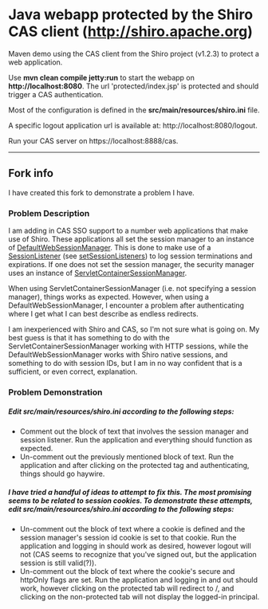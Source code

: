 Java webapp protected by the Shiro CAS client (http://shiro.apache.org)
==

Maven demo using the CAS client from the Shiro project (v1.2.3) to protect a web application.

Use **mvn clean compile jetty:run** to start the webapp on **http://localhost:8080**. The url 'protected/index.jsp' is protected and should trigger a CAS authentication.

Most of the configuration is defined in the **src/main/resources/shiro.ini** file.

A specific logout application url is available at: http://localhost:8080/logout.

Run your CAS server on https://localhost:8888/cas.

***

Fork info
---

I have created this fork to demonstrate a problem I have.

### Problem Description
I am adding in CAS SSO support to a number web applications that make use of Shiro. These applications all set the session manager to an instance of [DefaultWebSessionManager](https://shiro.apache.org/static/1.2.3/apidocs/org/apache/shiro/web/session/mgt/DefaultWebSessionManager.html). This is done to make use of a [SessionListener](https://shiro.apache.org/static/1.2.3/apidocs/org/apache/shiro/session/SessionListener.html) (see [setSessionListeners](https://shiro.apache.org/static/1.2.3/apidocs/org/apache/shiro/session/mgt/AbstractNativeSessionManager.html#setSessionListeners%28java.util.Collection%29)) to log session terminations and expirations. If one does not set the session manager, the security manager uses an instance of [ServletContainerSessionManager](http://shiro.apache.org/static/1.2.3/apidocs/org/apache/shiro/web/session/mgt/ServletContainerSessionManager.html).

When using ServletContainerSessionManager (i.e. not specifying a session manager), things works as expected. However, when using a DefaultWebSessionManager, I encounter a problem after authenticating where I get what I can best describe as endless redirects.

I am inexperienced with Shiro and CAS, so I'm not sure what is going on. My best guess is that it has something to do with the ServletContainerSessionManager working with HTTP sessions, while the DefaultWebSessionManager works with Shiro native sessions, and something to do with session IDs, but I am in no way confident that is a sufficient, or even correct, explanation.

### Problem Demonstration
##### Edit **src/main/resources/shiro.ini** according to the following steps:
* Comment out the block of text that involves the session manager and session listener. Run the application and everything should function as expected.
* Un-comment out the previously mentioned block of text. Run the application and after clicking on the protected tag and authenticating, things should go haywire.

##### I have tried a handful of ideas to attempt to fix this. The most promising seems to be related to session cookies. To demonstrate these attempts, edit **src/main/resources/shiro.ini** according to the following steps:
* Un-comment out the block of text where a cookie is defined and the session manager's session id cookie is set to that cookie. Run the application and logging in should work as desired, however logout will not (CAS seems to recognize that you've signed out, but the application session is still valid(?)).
* Un-comment out the block of text where the cookie's secure and httpOnly flags are set. Run the application and logging in and out should work, however clicking on the protected tab will redirect to /, and clicking on the non-protected tab will not display the logged-in principal.
